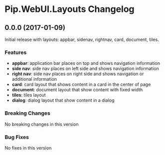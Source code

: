 # Pip.WebUI.Layouts Changelog

## <a name="0.0.0"></a> 0.0.0 (2017-01-09)

Initial release with layouts: appbar, sidenav, rightnav, card, document, tiles.

### Features
* **appbar**: application bar places on top and shows navigation information
* **side nav**: side nav places on left side and shows navigation information
* **right nav**: side nav places on right side and shows navigation or additional information
* **card**: card layout that shows content in a card in the center of page
* **document**: document layout that show content with fixed width
* **tiles**: tiles layout
* **dialog**: dialog layout that show content in a dialog

### Breaking Changes
No breaking changes in this version

### Bug Fixes
No fixes in this version 
